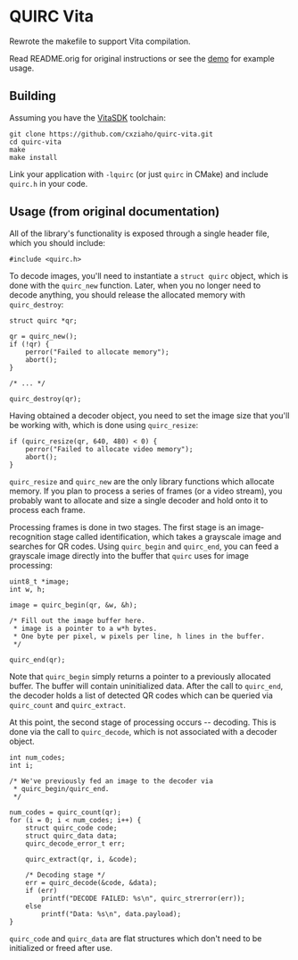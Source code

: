 # QUIRC Vita
Rewrote the makefile to support Vita compilation.  
  
Read README.orig for original instructions or see the [demo](https://github.com/cxziaho/qrdemo) for example usage.
    
## Building   
Assuming you have the [VitaSDK](http://vitasdk.org) toolchain:  
```  
git clone https://github.com/cxziaho/quirc-vita.git  
cd quirc-vita  
make
make install
```
  
Link your application with `-lquirc` (or just `quirc` in CMake) and include `quirc.h` in your code.  
  
## Usage (from original documentation)

  
All of the library's functionality is exposed through a single header
file, which you should include:

    #include <quirc.h>

To decode images, you'll need to instantiate a ``struct quirc``
object, which is done with the ``quirc_new`` function. Later, when you
no longer need to decode anything, you should release the allocated
memory with ``quirc_destroy``:

    struct quirc *qr;

    qr = quirc_new();
    if (!qr) {
	    perror("Failed to allocate memory");
	    abort();
    }

    /* ... */

    quirc_destroy(qr);

Having obtained a decoder object, you need to set the image size that
you'll be working with, which is done using ``quirc_resize``:

    if (quirc_resize(qr, 640, 480) < 0) {
	    perror("Failed to allocate video memory");
	    abort();
    }

``quirc_resize`` and ``quirc_new`` are the only library functions
which allocate memory. If you plan to process a series of frames (or a
video stream), you probably want to allocate and size a single decoder
and hold onto it to process each frame.
  
Processing frames is done in two stages. The first stage is an
image-recognition stage called identification, which takes a grayscale
image and searches for QR codes. Using ``quirc_begin`` and
``quirc_end``, you can feed a grayscale image directly into the buffer
that ``quirc`` uses for image processing:

    uint8_t *image;
    int w, h;

    image = quirc_begin(qr, &w, &h);

    /* Fill out the image buffer here.
     * image is a pointer to a w*h bytes.
     * One byte per pixel, w pixels per line, h lines in the buffer.
     */

    quirc_end(qr);

Note that ``quirc_begin`` simply returns a pointer to a previously
allocated buffer. The buffer will contain uninitialized data. After
the call to ``quirc_end``, the decoder holds a list of detected QR
codes which can be queried via ``quirc_count`` and ``quirc_extract``.

At this point, the second stage of processing occurs -- decoding. This
is done via the call to ``quirc_decode``, which is not associated with
a decoder object.

    int num_codes;
    int i;

    /* We've previously fed an image to the decoder via
     * quirc_begin/quirc_end.
     */

    num_codes = quirc_count(qr);
    for (i = 0; i < num_codes; i++) {
	    struct quirc_code code;
	    struct quirc_data data;
	    quirc_decode_error_t err;

	    quirc_extract(qr, i, &code);

	    /* Decoding stage */
	    err = quirc_decode(&code, &data);
	    if (err)
		    printf("DECODE FAILED: %s\n", quirc_strerror(err));
	    else
		    printf("Data: %s\n", data.payload);
    }

``quirc_code`` and ``quirc_data`` are flat structures which don't need
to be initialized or freed after use.